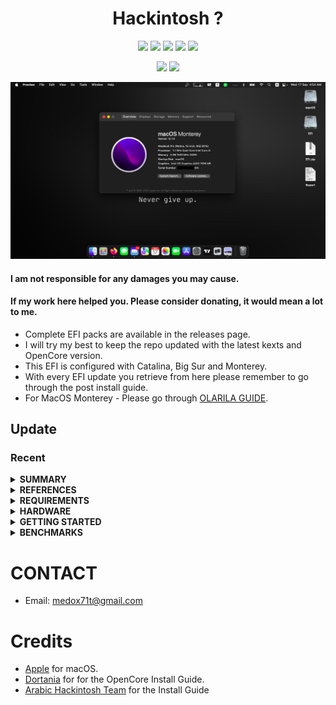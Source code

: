 <h1 align="center">Hackintosh ?</h1>

<p align="center">
    <a href="https://www.apple.com/macos/monterey/">
        <img src="https://img.shields.io/badge/Monterey-12.7.6-orange"></a>
    <a href="https://support.hp.com/si-en/document/c04210558">
        <img src="https://img.shields.io/badge/HP-210G1-blue"/></a>
    <a href="https://github.com/acidanthera/OpenCorePkg">
        <img src="https://img.shields.io/badge/OpenCore-1.0.5-green"/></a>
    <a href="#">
        <img src="https://img.shields.io/github/last-commit/MedoX71T/HP210G1-Hackintosh"/></a>
    <a href="https://github.com/MedoX71T/HP210G1-Hackintosh/releases">
        <img src="https://img.shields.io/github/v/release/medox71t/HP210G1-Hackintosh"/></a>
</p>

<p align="center">
    <a href="https://ko-fi.com/medox71t">
        <img src="https://img.shields.io/badge/-Buy%20me%20a%20coffee-orange.svg"></a>
    <a href="https://www.buymeacoffee.com/MedoX71T">
        <img src="https://img.shields.io/badge/Donate%20MedoX71T-Buymeacoffee%20-FFF27D"></a>
    
</p>

<p align="center">
    <a href="">
        <img src="HP-210-G1.png" alt="HP 210 G1 macOS" width="800"> </a>
</p>

#### I am not responsible for any damages you may cause.

#### If my work here helped you. Please consider donating, it would mean a lot to me.

- Complete EFI packs are available in the releases page.
- I will try my best to keep the repo updated with the latest kexts and OpenCore version.
- This EFI is configured with Catalina, Big Sur and Monterey.
- With every EFI update you retrieve from here please remember to go through the post install guide.
- For MacOS Monterey - Please go through [OLARILA GUIDE](https://www.olarila.com/topic/20908-easy-fast-and-perfect-vanilla-hackintosh/).

## Update

### Recent

<details>
<summary><strong> SUMMARY </strong></summary>
<br>

> ### Non-Fuctional

| Feature | Status | Dependency                  |
| :------ | ------ | --------------------------- |
| None    | ❌     | Everything is working fine. |

<p align="center">
    <a href="">
        <img src="About.png" alt="About macOS" width="800"> </a>
</p>

> ### Video and Audio

| Feature                              | Status | Dependency                                             |
| :----------------------------------- | ------ | ------------------------------------------------------ |
| Full Graphics Acceleration           | ✅     | `WhateverGreen.kext`                                   |
| Audio Recording                      | ✅     | `AppleALC.kext` with Layout ID = 3 and `SSDT-HPET.aml` |
| Audio Playback                       | ✅     | `AppleALC.kext` with Layout ID = 3 and `SSDT-HPET.aml` |
| Automatic Headphone Output Switching | ✅     | `AppleALC.kext` with Layout ID = 3 and `SSDT-HPET.aml` |
| Dock Audio Port                      | ✅     | `AppleALC.kext` with Layout ID = 3 and `SSDT-HPET.aml` |

<p align="center">
    <a href="">
        <img src="Video.png" alt="Video macOS" width="800"> </a> 
</p>

> ### Power, Charge, Sleep and Hibernation

| Feature                       | Status | Dependency                           |
| :---------------------------- | ------ | ------------------------------------ |
| Battery Percentage Indication | ✅     | `ECEnabler.kext`                     |
| iGPU Power Management         | ✅     | `WhateverGreen`                      |
| Sleep/ Hibernation Mode       | ✅     | `SMBIOS`                             |
| Custom Charge Threshold       | ✅     | `SSDT-EC.aml`                        |
| Battery Life                  | ✅     | Native, comparable to Windows/Linux. |

<p align="center">
    <a href="">
        <img src="Power.png" alt="Power macOS" width="800"> </a> 
</p>

> ### Input/ Output

| Feature                       | Status | Dependency                                          |
| :---------------------------- | ------ | --------------------------------------------------- |
| WiFi                          | ✅     | `AirportItlwm.kext`,`AirportBrcmFixup.kext`         |
| Bluetooth                     | ✅     | `IntelBluetoothFirmware.kext`,`IntelBTPatcher.kext` |
| Ethernet                      | ✅     | `IntelMausi.kext`                                   |
| USB 2.0, USB 3.0              | ✅     | `USBPorts.kext`                                     |
| USB Power Properties in macOS | ✅     | `SSDT-PLUG.aml`                                     |

<p align="center">
    <a href="">
        <img src="Input.png" alt="Video macOS" width="800"> </a> 
</p>

> ### Display, TrackPad, TrackPoint, and Keyboard

| Feature                | Status | Dependency                                                      |
| :--------------------- | ------ | --------------------------------------------------------------- |
| Brightness Adjustments | ✅     | `WhateverGreen.kext`, `SSDT-PNLF.aml` and `BrightnessKeys.kext` |
| TrackPoint             | ✅     | `VoodooPS2Controller.kext`                                      |
| TrackPad               | ✅     | `VoodooPS2Controller.kext`                                      |
| Built-in Keyboard      | ✅     | `VoodooPS2Controller.kext`                                      |
| Multimedia Keys        | ✅     | `BrightnessKeys.kext`                                           |

> ### macOS Continuity

| Feature                    | Status | Dependency                         |
| :------------------------- | ------ | ---------------------------------- |
| iCloud, iMessage, FaceTime | ✅     | Whitelisted Apple ID, Valid SMBIOS |
| AirDrop                    | ✅     | Not tested                         |
| Time Machine               | ✅     | Native                             |

</details>

<details>
<summary><strong> REFERENCES </strong></summary>
<br>

Read these before you start:

- [dortania's Hackintosh guides](https://github.com/dortania).
- [dortania's OpenCore Install Guide](https://dortania.github.io/OpenCore-Install-Guide/).
- [dortania's OpenCore Post Install Guide](https://dortania.github.io/OpenCore-Post-Install/).
- [dortania/ Getting Started with ACPI](https://dortania.github.io/Getting-Started-With-ACPI/).
- [dortania/ opencore `multiboot`](https://github.com/dortania/OpenCore-Multiboot).
- [dortania/ `USB map` guide](https://dortania.github.io/OpenCore-Post-Install/usb/).
- [WhateverGreen Intel HD Manual](https://github.com/acidanthera/WhateverGreen/blob/master/Manual/FAQ.IntelHD.en.md).
- `Configuration.pdf` and `Differences.pdf` in each `OpenCore` releases.

</details>

<details>
<summary><strong> REQUIREMENTS </strong></summary>
<br>

- A macOS machine(optional): to create the macOS installer.
- Flash drive, 12GB or more, for the above purpose.
- Xcode works fine for editing plist files on macOS, but I prefer [PlistEdit Pro](https://www.fatcatsoftware.com/plisteditpro/).
- [ProperTree](https://github.com/corpnewt/ProperTree) if you need to edit plist files on Windows.
- [MaciASL](https://github.com/acidanthera/MaciASL), for patching ACPI tables and editing ACPI patches.
- [MountEFI](https://github.com/corpnewt/MountEFI) to quickly mount EFI partitions.
- [IORegistryExplorer](https://developer.apple.com/downloads), for diagnosis.
- [Hackintool](https://www.insanelymac.com/forum/topic/335018-hackintool-v286/), for diagnostic ONLY, Hackintool should not be used for patching, it is outdated.
- Patience and time, especially if this is your first time Hackintosh-ing.

</details>

<details>
<summary><strong> HARDWARE </strong></summary>
<br>

| Category  | HP 210 G1              |
| --------- | ---------------------- |
| CPU       | Intel Core i3-4010U    |
| SSD       | Samsung 128GB          |
| Display   | 11.6' HD (1366x768)    |
| WiFi & BT | Intel Wireless-AC 7260 |

</details>

<details>
<summary><strong> GETTING STARTED </strong></summary>
<br>

Before you do anything, please familiarize yourself with basic Hackintosh terminologies and the basic Hackintosh process by throughly reading Dortania guides as linked in `REFERENCES`

- Creating a macOS installer: refer to [Dortania's OpenCore Install Guide](https://dortania.github.io/OpenCore-Install-Guide/installer-guide/)
- [**README-HARDWARE**](https://dortania.github.io/OpenCore-Install-Guide/macos-limits.html): Requirements before installing.
- [**README-POST-INSTALLATION**](https://dortania.github.io/OpenCore-Post-Install/#how-to-follow-this-guide): for post installation settings and other remarks.

</details>

<details>
<summary><strong> BENCHMARKS </strong></summary>
</br>

- macOS 12.7.5, EFI OpenCore 0.9.1

| CPU         | Single-Core | Multi-Core |
| :---------- | ----------: | ---------: |
| Geekbench 6 |         551 |       1079 |

| GPU         | OpenCL | Metal |
| :---------- | -----: | ----: |
| Geekbench 6 |   2280 |   944 |

- macOS 12.7.6, EFI OpenCore 1.0.5

| CPU         | Single-Core | Multi-Core |
| :---------- | ----------: | ---------: |
| Geekbench 6 |         538 |       971  |

| GPU         | OpenCL | Metal |
| :---------- | -----: | ----: |
| Geekbench 6 |   2464 |   1023 |

</details>

# CONTACT

- Email: medox71t@gmail.com

# Credits

- [Apple](https://www.apple.com) for macOS.
- [Dortania](https://github.com/dortania) for for the OpenCore Install Guide.
- [Arabic Hackintosh Team](https://github.com/ARhackintosh/ARtutorial) for the Install Guide
